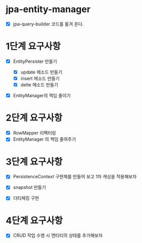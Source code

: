 # jpa-entity-manager

- [x] jpa-query-builder 코드를 옮겨 온다.


# 1단계 요구사항

- [x] EntityPersister 만들기
  - [x] update 메소드 만들기
  - [x] insert 메소드 만들기
  - [x] delte 메소드 만들기

- [x] EntityManager의 책임 줄이기


# 2단계 요구사항

- [x] RowMapper 리팩터링
- [x] EntityManager 의 책임 줄여주기

# 3단계 요구사항

- [x] PersistenceContext 구현체를 만들어 보고 1차 캐싱을 적용해보자
- [x] snapshot 만들기
- [x] 더티체킹 구현


# 4단계 요구사항

- [x] CRUD 작업 수행 시 엔티티의 상태를 추가해보자

